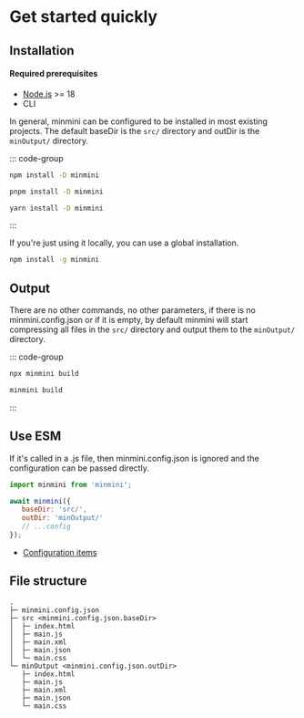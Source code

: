 # Get started quickly



## Installation



#### Required prerequisites

- [Node.js](https://nodejs.org/) >= 18
- CLI

In general, minmini can be configured to be installed in most existing projects. The default baseDir is the `src/` directory and outDir is the `minOutput/` directory.

::: code-group

```sh [npm]
npm install -D minmini
```

```sh [pnpm]
pnpm install -D minmini
```

```sh [yarn]
yarn install -D minmini
```

:::



If you're just using it locally, you can use a global installation.

```sh
npm install -g minmini
```



## Output

There are no other commands, no other parameters, if there is no minmini.config.json or if it is empty, by default minmini will start compressing all files in the `src/` directory and output them to the `minOutput/` directory.

::: code-group

```sh [install -D]
npx minmini build
```

```sh [install -g]
minmini build
```

:::



## Use ESM

If it's called in a .js file, then minmini.config.json is ignored and the configuration can be passed directly.

```js
import minmini from 'minmini';

await minmini({
   baseDir: 'src/',
   outDir: 'minOutput/'
   // ...config
});
```

- [Configuration items](../config/)



## File structure

```
.
├─ minmini.config.json
├─ src <minmini.config.json.baseDir>
│  ├─ index.html
│  ├─ main.js
│  ├─ main.xml
│  ├─ main.json
│  └─ main.css
└─ minOutput <minmini.config.json.outDir>
   ├─ index.html
   ├─ main.js
   ├─ main.xml
   ├─ main.json
   └─ main.css
```

